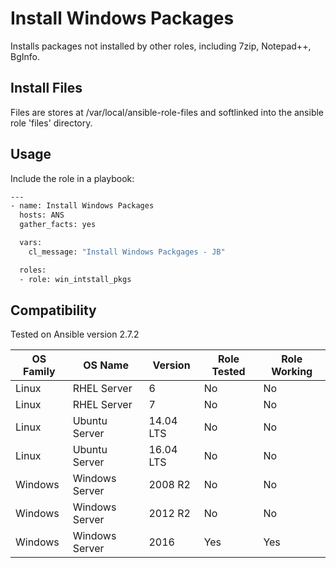 # Install Windows Packages

Installs packages not installed by other roles, including 7zip, Notepad++, BgInfo.

## Install Files

Files are stores at /var/local/ansible-role-files and softlinked into the ansible role 'files' directory.

## Usage

Include the role in a playbook:

```bash
---
- name: Install Windows Packages
  hosts: ANS
  gather_facts: yes

  vars:
    cl_message: "Install Windows Packgages - JB"

  roles:
  - role: win_intstall_pkgs
```

## Compatibility

Tested on Ansible version 2.7.2

**OS Family**|**OS Name**|**Version**|**Role Tested**|**Role Working**
-----|-----|-----|-----|-----
Linux|RHEL Server|6|No|No
Linux|RHEL Server|7|No|No
Linux|Ubuntu Server|14.04 LTS|No|No
Linux|Ubuntu Server|16.04 LTS|No|No
Windows|Windows Server|2008 R2|No|No
Windows|Windows Server|2012 R2|No|No
Windows|Windows Server|2016|Yes|Yes

